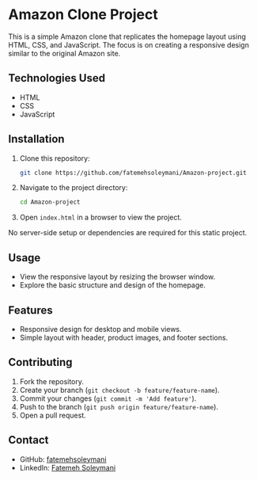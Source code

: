 # Amazon Clone Project

This is a simple Amazon clone that replicates the homepage layout using HTML, CSS, and JavaScript. The focus is on creating a responsive design similar to the original Amazon site.

## Technologies Used
- HTML
- CSS
- JavaScript

## Installation

1. Clone this repository:
    ```bash
    git clone https://github.com/fatemehsoleymani/Amazon-project.git
    ```

2. Navigate to the project directory:
    ```bash
    cd Amazon-project
    ```

3. Open `index.html` in a browser to view the project.

No server-side setup or dependencies are required for this static project.

## Usage
- View the responsive layout by resizing the browser window.
- Explore the basic structure and design of the homepage.

## Features
- Responsive design for desktop and mobile views.
- Simple layout with header, product images, and footer sections.

## Contributing
1. Fork the repository.
2. Create your branch (`git checkout -b feature/feature-name`).
3. Commit your changes (`git commit -m 'Add feature'`).
4. Push to the branch (`git push origin feature/feature-name`).
5. Open a pull request.

## Contact
- GitHub: [fatemehsoleymani](https://github.com/fatemehsoleymani)
- LinkedIn: [Fatemeh Soleymani](https://www.linkedin.com/in/fatemehsoleymani/)
